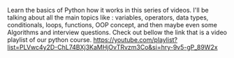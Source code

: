 Learn the basics of Python how it works in this series of videos. 
I'll be talking about all the main topics like : variables, operators, data types, conditionals, loops, functions, OOP concept,
and then maybe even some Algorithms and interview questions.
Check out bellow the link that is a video playlist of our python course.
https://youtube.com/playlist?list=PLVwc4y2D-ChL74BXj3KaMHjOvTRvzm3Co&si=hry-9v5-gP_89W2x
